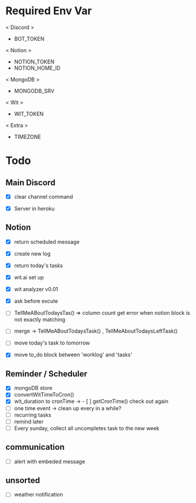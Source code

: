 # Required Env Var
< Discord > 
- BOT_TOKEN 

< Notion > 
- NOTION_TOKEN
- NOTION_HOME_ID 

< MongoDB > 
- MONGODB_SRV 

< Wit > 
- WIT_TOKEN

< Extra > 
- TIMEZONE 

# Todo

## Main Discord
- [x] clear channel command 
- [x] Server in heroku


## Notion
- [x] return scheduled message
- [x] create new log
- [x] return today's tasks
- [x] wit.ai set up 
- [x] wit analyzer v0.01
- [x] ask before excute
- [ ] TellMeABoutTodaysTas() => column count get error when notion block is not exactly matching
- [ ] merge -> TellMeABoutTodaysTask() , TellMeAboutTodaysLeftTask()
- [ ] move today's task to tomorrow
- [x] move to_do block between 'worklog' and 'tasks'



## Reminder / Scheduler
- [x] mongoDB store
- [x] convertWitTimeToCron()
- [x] wit_duration to cronTime -> - [ ] getCronTime() check out again
- [ ] one time event -> clean up every in a while?
- [ ] recurring tasks
- [ ] remind later
- [ ] Every sunday, collect all uncompletes task to the new week

## communication
- [ ] alert with embeded message

## unsorted
- [ ] weather notification
